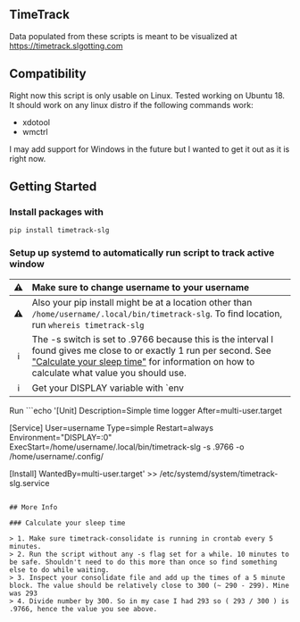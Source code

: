 ## TimeTrack

Data populated from these scripts is meant to be visualized at <https://timetrack.slgotting.com>


## Compatibility

Right now this script is only usable on Linux. Tested working on Ubuntu 18. It should work on any linux distro if the following commands work:

* xdotool
* wmctrl

I may add support for Windows in the future but I wanted to get it out as it is right now.

## Getting Started

### Install packages with

`pip install timetrack-slg`


### Setup up systemd to automatically run script to track active window

 :warning: | Make sure to change username to your username
 :---: | :---
 :warning: | Also your pip install might be at a location other than `/home/username/.local/bin/timetrack-slg`. To find location, run `whereis timetrack-slg`
 :information_source: | The -s switch is set to .9766 because this is the interval I found gives me close to or exactly 1 run per second. See ["Calculate your sleep time"](#calculate-your-run-interval) for information on how to calculate what value you should use.
 :information_source: | Get your DISPLAY variable with `env | grep DISPLAY`

Run ```echo '[Unit]
Description=Simple time logger
After=multi-user.target

[Service]
User=username
Type=simple
Restart=always
Environment="DISPLAY=:0"
ExecStart=/home/username/.local/bin/timetrack-slg -s .9766 -o /home/username/.config/

[Install]
WantedBy=multi-user.target' >> /etc/systemd/system/timetrack-slg.service

```

## More Info

### Calculate your sleep time

> 1. Make sure timetrack-consolidate is running in crontab every 5 minutes.
> 2. Run the script without any -s flag set for a while. 10 minutes to be safe. Shouldn't need to do this more than once so find something else to do while waiting.
> 3. Inspect your consolidate file and add up the times of a 5 minute block. The value should be relatively close to 300 (~ 290 - 299). Mine was 293
> 4. Divide number by 300. So in my case I had 293 so ( 293 / 300 ) is .9766, hence the value you see above.
